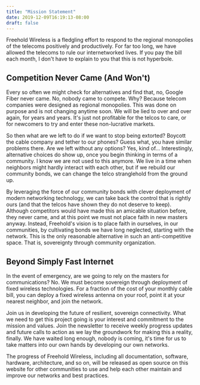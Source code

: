 ```yaml
---
title: "Mission Statement"
date: 2019-12-09T16:19:13-08:00
draft: false
---
```


Freehold Wireless is a fledgling effort to respond to the regional monopolies of the telecoms positively and productively. For far too long, we have allowed the telecoms to rule our internetworked lives. If you pay the bill each month, I don't have to explain to you that this is not hyperbole.

## Competition Never Came (And Won't)

Every so often we might check for alternatives and find that, no, Google Fiber never came. No, nobody came to compete. Why? Because telecom companies were designed as regional monopolies. This was done on purpose and is not changing anytime soon. We will be lied to over and over again, for years and years. It's just not profitable for the telcos to care, or for newcomers to try and enter these non-lucrative markets.

So then what are we left to do if we want to stop being extorted? Boycott the cable company and tether to our phones? Guess what, you have similar problems there. Are we left without any options? Yes, kind of... Interestingly, alternative choices do show up, once you begin thinking in terms of a community. I know we are not used to this anymore. We live in a time when neighbors might hardly interact with each other, but if we rebuild our community bonds, we can change the telco stranglehold from the ground up. 

By leveraging the force of our community bonds with clever deployment of modern networking technology, we can take back the control that is rightly ours (and that the telcos have shown they do not deserve to keep). Although competitors would have made this an amicable situation before, they never came, and at this point we must not place faith in new masters anyway. Instead, Freehold's vision is to place faith in ourselves, in our communities, by cultivating bonds we have long neglected, starting with the network. This is the only reasonable alternative in such an anti-competitive space. That is, sovereignty through community organization.

## Beyond Simply Fast Internet

In the event of emergency, are we going to rely on the masters for communications? No. We must become sovereign through deployment of fixed wireless technologies. For a fraction of the cost of your monthly cable bill, you can deploy a fixed wireless antenna on your roof, point it at your nearest neighbor, and join the network.

Join us in developing the future of resilient, sovereign connectivity. What we need to get this project going is your interest and commitment to the mission and values. Join the newsletter to receive weekly progress updates and future calls to action as we lay the groundwork for making this a reality, finally. We have waited long enough, nobody is coming, it's time for us to take matters into our own hands by developing our own networks.

The progress of Freehold Wireless, including all documentation, software, hardware, architecture, and so on, will be released as open source on this website for other communities to use and help each other maintain and improve our networks and best practices. 